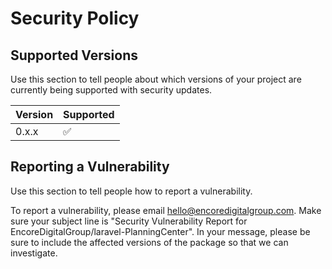 # Security Policy

## Supported Versions

Use this section to tell people about which versions of your project are
currently being supported with security updates.

| Version | Supported          |
| ------- | ------------------ |
| 0.x.x   | :white_check_mark: |

## Reporting a Vulnerability

Use this section to tell people how to report a vulnerability.

To report a vulnerability, please email hello@encoredigitalgroup.com. Make sure your subject line is "Security Vulnerability Report for EncoreDigitalGroup/laravel-PlanningCenter".
In your message, please be sure to include the affected versions of the package so that we can investigate.
